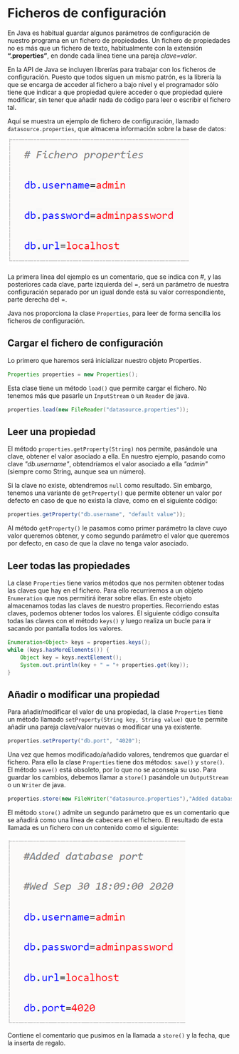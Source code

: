 # Ficheros de configuración

En Java es habitual guardar algunos parámetros de configuración de nuestro programa en un fichero de propiedades. Un fichero de propiedades no es más que un fichero de texto, habitualmente con la extensión **“.properties”**, en donde cada línea tiene una pareja *clave=valor*.

En la API de Java se incluyen librerías para trabajar con los ficheros de configuración. Puesto que todos siguen un mismo patrón, es la librería la que se encarga de acceder al fichero a bajo nivel y el programador sólo tiene que indicar a que propiedad quiere acceder o que propiedad quiere modificar, sin tener que añadir nada de código para leer o escribir el fichero tal.

Aquí se muestra un ejemplo de fichero de configuración, llamado `datasource.properties`, que almacena información sobre la base de datos:

![JavaIO](../img/ud1/10propertiesfile.png)

La primera línea del ejemplo es un comentario, que se indica con #, y las posteriores cada clave, parte izquierda del =, será un parámetro de nuestra configuración separado por un igual donde está su valor correspondiente, parte derecha del =.

Java nos proporciona la clase `Properties`, para leer de forma sencilla los ficheros de configuración.

## Cargar el fichero de configuración

Lo primero que haremos será inicializar nuestro objeto Properties.

```java
Properties properties = new Properties();
```

Esta clase tiene un método `load()` que permite cargar el fichero. No tenemos más que pasarle un `InputStream` o un `Reader` de java.

```java
properties.load(new FileReader("datasource.properties"));
```

## Leer una propiedad

El método `properties.getProperty(String)` nos permite, pasándole una clave, obtener el valor asociado a ella. En nuestro ejemplo, pasando como clave *"db.username"*, obtendríamos el valor asociado a ella *"admin"* (siempre como String, aunque sea un número).

Si la clave no existe, obtendremos `null` como resultado. Sin embargo, tenemos una variante de `getProperty()` que permite obtener un valor por defecto en caso de que no exista la clave, como en el siguiente código:

```java
properties.getProperty("db.username", "default value"));
```

Al método `getProperty()` le pasamos como primer parámetro la clave cuyo valor queremos obtener, y como segundo parámetro el valor que queremos por defecto, en caso de que la clave no tenga valor asociado.

## Leer todas las propiedades

La clase `Properties` tiene varios métodos que nos permiten obtener todas las claves que hay en el fichero. Para ello recurriremos a un objeto `Enumeration` que nos permitirá iterar sobre ellas. En este objeto almacenamos todas las claves de nuestro properties. Recorriendo estas claves, podemos obtener todos los valores. El siguiente código consulta todas las claves con el método `keys()` y luego realiza un bucle para ir sacando por pantalla todos los valores.

```java
Enumeration<Object> keys = properties.keys(); 
while (keys.hasMoreElements()) {
    Object key = keys.nextElement(); 
    System.out.println(key + " = "+ properties.get(key));
}
```

## Añadir o modificar una propiedad

Para añadir/modificar el valor de una propiedad, la clase `Properties` tiene un método llamado `setProperty(String key, String value)` que te permite añadir una pareja clave/valor nuevas o modificar una ya existente.

```java
properties.setProperty("db.port", "4020");
```

Una vez que hemos modificado/añadido valores, tendremos que guardar el fichero. Para ello la clase `Properties` tiene dos métodos: `save()` y `store()`. El método `save()` está obsoleto, por lo que no se aconseja su uso. Para guardar los cambios, debemos llamar a `store()` pasándole un `OutputStream` o un `Writer` de java.

```java
properties.store(new FileWriter("datasource.properties"),"Added database port");
```

El método `store()` admite un segundo parámetro que es un comentario que se añadirá como una línea de cabecera en el fichero. El resultado de esta llamada es un fichero con un contenido como el siguiente:

![JavaIO](../img/ud1/10propertiesfile2.png)

Contiene el comentario que pusimos en la llamada a `store()` y la fecha, que la inserta de regalo.
